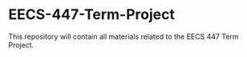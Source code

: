 # EECS-447-Term-Project
This repository will contain all materials related to the EECS 447 Term Project. 

